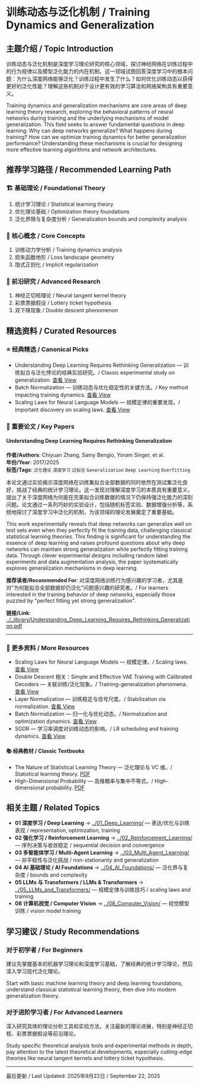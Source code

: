 # 训练动态与泛化机制 / Training Dynamics and Generalization

## 主题介绍 / Topic Introduction

训练动态与泛化机制是深度学习理论研究的核心领域，探讨神经网络在训练过程中的行为规律以及模型泛化能力的内在机制。这一领域试图回答深度学习中的根本问题：为什么深度网络能够泛化？训练过程中发生了什么？如何优化训练动态以获得更好的泛化性能？理解这些机制对于设计更有效的学习算法和网络架构具有重要意义。

Training dynamics and generalization mechanisms are core areas of deep learning theory research, exploring the behavioral patterns of neural networks during training and the underlying mechanisms of model generalization. This field seeks to answer fundamental questions in deep learning: Why can deep networks generalize? What happens during training? How can we optimize training dynamics for better generalization performance? Understanding these mechanisms is crucial for designing more effective learning algorithms and network architectures.

## 推荐学习路径 / Recommended Learning Path

### 🏗️ 基础理论 / Foundational Theory

1. 统计学习理论 / Statistical learning theory
2. 优化理论基础 / Optimization theory foundations
3. 泛化界限与复杂度分析 / Generalization bounds and complexity analysis

### 🧠 核心概念 / Core Concepts

1. 训练动力学分析 / Training dynamics analysis
2. 损失函数地形 / Loss landscape geometry
3. 隐式正则化 / Implicit regularization

### 🚀 前沿研究 / Advanced Research

1. 神经正切核理论 / Neural tangent kernel theory
2. 彩票票据假设 / Lottery ticket hypothesis
3. 双下降现象 / Double descent phenomenon

## 精选资料 / Curated Resources

### ⭐ 经典精选 / Canonical Picks

- Understanding Deep Learning Requires Rethinking Generalization — 训练拟合与泛化悖论的经典实验研究。/ Classic experimental study on generalization. [查看 View](../_library/Understanding_Deep_Learning_Requires_Rethinking_Generalization.pdf)
- Batch Normalization — 训练动态与优化稳定性的关键方法。/ Key method impacting training dynamics. [查看 View](../_library/Batch_Normalization_Accelerating_Deep_Network_Training_by_Reducing_Internal_Covariate_Shift.pdf)
- Scaling Laws for Neural Language Models — 规模定律的重要发现。/ Important discovery on scaling laws. [查看 View](../_library/Scaling_Laws_for_Neural_Language_Models.pdf)

### 📄 重要论文 / Key Papers

 
#### Understanding Deep Learning Requires Rethinking Generalization

**作者/Authors**: Chiyuan Zhang, Samy Bengio, Yoram Singer, et al.  
**年份/Year**: 2017/2025  
**标签/Tags**: `泛化理论` `深度学习` `过拟合` `Generalization` `Deep Learning` `Overfitting`

本论文通过实验揭示深度网络在训练集拟合全部数据的同时依然在测试集泛化良好，挑战了经典的统计学习理论。这一发现对理解深度学习的本质具有重要意义，提出了关于深度网络为何能在完美拟合训练数据的情况下仍保持强泛化能力的深刻问题。论文通过一系列巧妙的实验设计，包括随机标签实验、数据增强分析等，系统地探讨了深度学习中泛化的机制，为该领域的理论发展奠定了重要基础。

This work experimentally reveals that deep networks can generalize well on test sets even when they perfectly fit the training data, challenging classical statistical learning theories. This finding is significant for understanding the essence of deep learning and raises profound questions about why deep networks can maintain strong generalization while perfectly fitting training data. Through clever experimental designs including random label experiments and data augmentation analysis, the paper systematically explores generalization mechanisms in deep learning.

**推荐读者/Recommended For**: 对深度网络训练行为感兴趣的学习者，尤其是对"为何能拟合全部数据却仍泛化"问题感兴趣的研究者。/ For learners interested in the training behavior of deep networks, especially those puzzled by "perfect fitting yet strong generalization".

**链接/Link**: [../_library/Understanding_Deep_Learning_Requires_Rethinking_Generalization.pdf](../_library/Understanding_Deep_Learning_Requires_Rethinking_Generalization.pdf)

---

### 📄 更多资料 / More Resources

- Scaling Laws for Neural Language Models — 规模定律。/ Scaling laws. [查看 View](../_library/Scaling_Laws_for_Neural_Language_Models.pdf)
- Double Descent 相关：Simple and Effective VAE Training with Calibrated Decoders — 关联训练/泛化现象。/ Training-generalization phenomena. [查看 View](../_library/Simple_and_Effective_VAE_Training_with_Calibrated_Decoders.pdf)
- Layer Normalization — 训练稳定与信号尺度。/ Stabilization via normalization. [查看 View](../_library/Layer_Normalization.pdf)
- Batch Normalization — 归一化与优化动态。/ Normalization and optimization dynamics. [查看 View](../_library/Batch_Normalization_Accelerating_Deep_Network_Training_by_Reducing_Internal_Covariate_Shift.pdf)
- SGDR — 学习率调度对训练动态的影响。/ LR scheduling and training dynamics. [查看 View](../_library/SGDR_Stochastic_Gradient_Descent_with_Warm_Restarts.pdf)

#### 📚 经典教材 / Classic Textbooks

- The Nature of Statistical Learning Theory — 泛化理论与 VC 维。/ Statistical learning theory. [PDF](../_library/Vladimir_Vapnik_The_Nature_Of_Statistical_Learning_Springer_2010.pdf)
- High-Dimensional Probability — 高维概率与集中不等式。/ High-dimensional probability. [PDF](../_library/High_Dimensional_Probability_An_Introduction_With_Applications_In_Data_Science.pdf)


## 相关主题 / Related Topics

- **01 深度学习 / Deep Learning** → [../01_Deep_Learning/](../01_Deep_Learning/) — 表达/优化与训练表现 / representation, optimization, training
- **02 强化学习 / Reinforcement Learning** → [../02_Reinforcement_Learning/](../02_Reinforcement_Learning/) — 序列决策与收敛稳定 / sequential decision and convergence
- **03 多智能体学习 / Multi-Agent Learning** → [../03_Multi_Agent_Learning/](../03_Multi_Agent_Learning/) — 非平稳性与泛化挑战 / non-stationarity and generalization
- **04 AI 基础理论 / AI Foundations** → [../04_AI_Foundations/](../04_AI_Foundations/) — 泛化界与复杂度 / bounds and complexity
- **05 LLMs 与 Transformers / LLMs & Transformers** → [../05_LLMs_and_Transformers/](../05_LLMs_and_Transformers/) — 规模定律与训练技巧 / scaling laws and training
- **08 计算机视觉 / Computer Vision** → [../08_Computer_Vision/](../08_Computer_Vision/) — 视觉模型训练 / vision model training

## 学习建议 / Study Recommendations

### 对于初学者 / For Beginners

建议先掌握基本的机器学习理论和深度学习基础，了解经典的统计学习理论，然后深入学习现代泛化理论。

Start with basic machine learning theory and deep learning foundations, understand classical statistical learning theory, then dive into modern generalization theory.

### 对于进阶学习者 / For Advanced Learners

深入研究具体的理论分析工具和实验方法，关注最新的理论进展，特别是神经正切核、彩票票据假设等前沿理论。

Study specific theoretical analysis tools and experimental methods in depth, pay attention to the latest theoretical developments, especially cutting-edge theories like neural tangent kernels and lottery ticket hypothesis.

---

最后更新 / Last Updated: 2025年9月22日 / September 22, 2025
